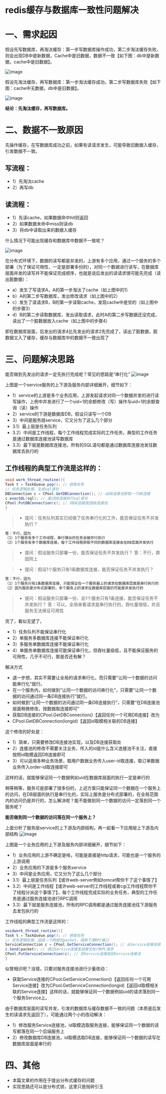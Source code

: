 # redis缓存与数据库一致性问题解决

# 一、需求起因

假设先写数据库，再淘汰缓存：第一步写数据库操作成功，第二步淘汰缓存失败，则会出现DB中是新数据，Cache中是旧数据，数据不一致【如下图：db中是新数据，cache中是旧数据】。

![image](https://github.com/csy512889371/learnDoc/blob/master/image/2018/redis/1.png)

假设先淘汰缓存，再写数据库：第一步淘汰缓存成功，第二步写数据库失败【如下图：cache中无数据，db中是旧数据】。

![image](https://github.com/csy512889371/learnDoc/blob/master/image/2018/redis/2.png)

**结论：先淘汰缓存，再写数据库。**

# 二、数据不一致原因

先操作缓存，在写数据库成功之前，如果有读请求发生，可能导致旧数据入缓存，引发数据不一致。

## 写流程：
* 1）先淘汰cache
* 2）再写db
## 读流程：
* 1）先读cache，如果数据命中hit则返回
* 2）如果数据未命中miss则读db
* 3）将db中读取出来的数据入缓存

什么情况下可能出现缓存和数据库中数据不一致呢？

![image](https://github.com/csy512889371/learnDoc/blob/master/image/2018/redis/3.png)

在分布式环境下，数据的读写都是并发的，上游有多个应用，通过一个服务的多个部署（为了保证可用性，一定是部署多份的），对同一个数据进行读写，在数据库层面并发的读写并不能保证完成顺序，也就是说后发出的读请求很可能先完成（读出脏数据）：

* a）发生了写请求A，A的第一步淘汰了cache（如上图中的1）
* b）A的第二步写数据库，发出修改请求（如上图中的2）
* c）发生了读请求B，B的第一步读取cache，发现cache中是空的（如上图中的步骤3）
* d）B的第二步读取数据库，发出读取请求，此时A的第二步写数据还没完成，读出了一个脏数据放入cache（如上图中的步骤4）

即在数据库层面，后发出的请求4比先发出的请求2先完成了，读出了脏数据，脏数据又入了缓存，缓存与数据库中的数据不一致出现了

# 三、问题解决思路

能否做到先发出的请求一定先执行完成呢？常见的思路是“串行化”
![image](https://github.com/csy512889371/learnDoc/blob/master/image/2018/redis/4.png)

上图是一个service服务的上下游及服务内部详细展开，细节如下：
* 1）service的上游是多个业务应用，上游发起请求对同一个数据并发的进行读写操作，上例中并发进行了一个uid=1的余额修改（写）操作与uid=1的余额查询（读）操作
* 2）service的下游是数据库DB，假设只读写一个DB
* 3）中间是服务层service，它又分为了这么几个部分
* 3.1）最上层是任务队列
* 3.2）中间是工作线程，每个工作线程完成实际的工作任务，典型的工作任务是通过数据库连接池读写数据库
* 3.3）最下层是数据库连接池，所有的SQL语句都是通过数据库连接池发往数据库去执行的
 
## 工作线程的典型工作流是这样的：
```java
void work_thread_routine(){
Task t = TaskQueue.pop(); // 获取任务
// 任务逻辑处理，生成sql语句
DBConnection c = CPool.GetDBConnection(); // 从DB连接池获取一个DB连接
c.execSQL(sql); // 通过DB连接执行sql语句
CPool.PutDBConnection(c); // 将DB连接放回DB连接池
}
```
 
>* 提问：任务队列其实已经做了任务串行化的工作，能否保证任务不并发执行？
```xml
答：不行，因为
（1）1个服务有多个工作线程，串行弹出的任务会被并行执行
（2）1个服务有多个数据库连接，每个工作线程获取不同的数据库连接会在DB层面并发执行
```
 
>* 提问：假设服务只部署一份，能否保证任务不并发执行？
答：不行，原因同上

>* 提问：假设1个服务只有1条数据库连接，能否保证任务不并发执行？
```xml
答：不行，因为
（1）1个服务只有1条数据库连接，只能保证在一个服务器上的请求在数据库层面是串行执行的
（2）因为服务是分布式部署的，多个服务上的请求在数据库层面仍可能是并发执行的
```

>* 提问：假设服务只部署一份，且1个服务只有1条连接，能否保证任务不并发执行？
答：可以，全局来看请求是串行执行的，吞吐量很低，并且服务无法保证可用性
 
完了，看似无望了，
* 1）任务队列不能保证串行化
* 2）单服务多数据库连接不能保证串行化
* 3）多服务单数据库连接不能保证串行化
* 4）单服务单数据库连接可能保证串行化，但吞吐量级低，且不能保证服务的可用性，几乎不可行，那是否还有解？

解决方式
* 退一步想，其实不需要让全局的请求串行化，而只需要“让同一个数据的访问能串行化”就行。
* 在一个服务内，如何做到“让同一个数据的访问串行化”，只需要“让同一个数据的访问通过同一条DB连接执行”就行。
* 如何做到“让同一个数据的访问通过同一条DB连接执行”，只需要“在DB连接池层面稍微修改，按数据取连接即可”
* 获取DB连接的CPool.GetDBConnection()【返回任何一个可用DB连接】改为
* CPool.GetDBConnection(longid)【返回id取模相关联的DB连接】
 
这个修改的好处是：
* 1）简单，只需要修改DB连接池实现，以及DB连接获取处
* 2）连接池的修改不需要关注业务，传入的id是什么含义连接池不关注，直接按照id取模返回DB连接即可
* 3）可以适用多种业务场景，取用户数据业务传入user-id取连接，取订单数据业务传入order-id取连接即可

这样的话，就能够保证同一个数据例如uid在数据库层面的执行一定是串行的
 
稍等稍等，服务可是部署了很多份的，上述方案只能保证同一个数据在一个服务上的访问，在DB层面的执行是串行化的，实际上服务是分布式部署的，在全局范围内的访问仍是并行的，怎么解决呢？能不能做到同一个数据的访问一定落到同一个服务呢？

**能否做到同一个数据的访问落在同一个服务上？**

上面分析了服务层service的上下游及内部结构，再一起看一下应用层上下游及内部结构
![image](https://github.com/csy512889371/learnDoc/blob/master/image/2018/redis/5.png)

上图是一个业务应用的上下游及服务内部详细展开，细节如下：
* 1）业务应用的上游不确定是啥，可能是直接是http请求，可能也是一个服务的上游调用
* 2）业务应用的下游是多个服务service
* 3）中间是业务应用，它又分为了这么几个部分
* 3.1）最上层是任务队列【或许web-server例如tomcat帮你干了这个事情了】
* 3.2）中间是工作线程【或许web-server的工作线程或者cgi工作线程帮你干了线程分派这个事情了】，每个工作线程完成实际的业务任务，典型的工作任务是通过服务连接池进行RPC调用
* 3.3）最下层是服务连接池，所有的RPC调用都是通过服务连接池往下游服务去发包执行的
 
工作线程的典型工作流是这样的：
```java
voidwork_thread_routine(){
Task t = TaskQueue.pop(); // 获取任务
// 任务逻辑处理，组成一个网络包packet，调用下游RPC接口
ServiceConnection c = CPool.GetServiceConnection(); // 从Service连接池获取一个Service连接
c.Send(packet); // 通过Service连接发送报文执行RPC请求
CPool.PutServiceConnection(c); // 将Service连接放回Service连接池
}
```
 
似曾相识吧？没错，只要对服务连接池进行少量改动：

* 获取Service连接的CPool.GetServiceConnection()【返回任何一个可用Service连接】改为CPool.GetServiceConnection(longid)【返回id取模相关联的Service连接】这样的话，就能够保证同一个数据例如uid的请求落到同一个服务Service上。
                                                                                
由于数据库层面的读写并发，引发的数据库与缓存数据不一致的问题（本质是后发生的读请求先返回了），可能通过两个小的改动解决：
* 1）修改服务Service连接池，id取模选取服务连接，能够保证同一个数据的读写都落在同一个后端服务上
* 2）修改数据库DB连接池，id取模选取DB连接，能够保证同一个数据的读写在数据库层面是串行的

# 四、其他
* 本篇文章的作用在于提出分布式缓存的问题
* 实现思路还可以是分布式锁，这里只是抛砖引玉



